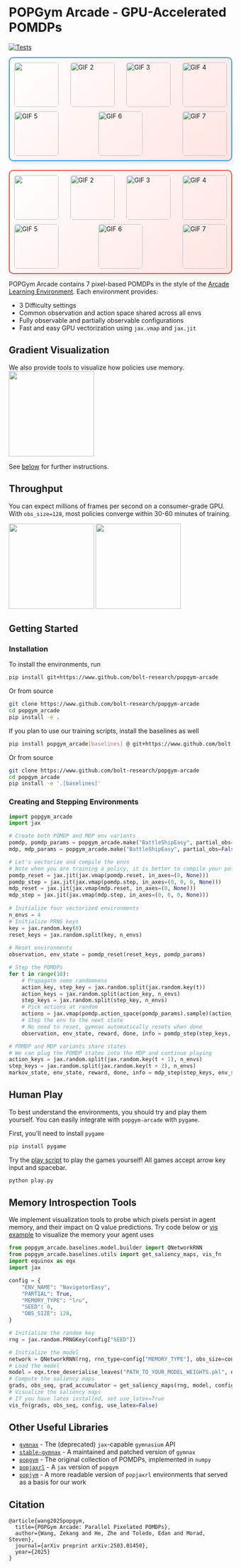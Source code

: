 # POPGym Arcade - GPU-Accelerated POMDPs 
[![Tests](https://github.com/bolt-research/popgym-arcade/actions/workflows/python_app.yaml/badge.svg)](https://github.com/bolt-research/popgym-arcade/actions/workflows/python_app.yaml)

<div style="display: flex; flex-direction: column; align-items: center; gap: 20px;">
    <div style="display: flex; flex-wrap: wrap; gap: 10px; justify-content: space-between;
                border: 2px solid #3498db; border-radius: 10px; 
                padding: 10px;  
                box-shadow: 0 4px 8px rgba(0, 0, 0, 0.1); 
                background: linear-gradient(135deg, #ffffff, #ffe4e1);">
        <img src="imgs/minesweeper_f.gif" style="width: 100px; height: 100px; border-radius: 5px;">
        <img src="imgs/countrecall_f.gif" alt="GIF 2" style="width: 100px; height: 100px; border-radius: 5px;">
        <img src="imgs/battleship_f.gif" alt="GIF 3" style="width: 100px; height: 100px; border-radius: 5px;">
        <img src="imgs/cartpole_f.gif" alt="GIF 4" style="width: 100px; height: 100px; border-radius: 5px;">
        <img src="imgs/ncartpole_f.gif" alt="GIF 5" style="width: 100px; height: 100px; border-radius: 5px;">
        <img src="imgs/autoencode_f.gif" alt="GIF 6" style="width: 100px; height: 100px; border-radius: 5px;">
        <img src="imgs/navigator_f.gif" alt="GIF 7" style="width: 100px; height: 100px; border-radius: 5px;">
    </div>
    <div style="display: flex; flex-wrap: wrap; gap: 10px; justify-content: space-between;
                border: 2px solid #e74c3c; border-radius: 10px; 
                padding: 10px; 
                box-shadow: 0 4px 8px rgba(0, 0, 0, 0.1); 
                background: linear-gradient(135deg, #ffffff, #ffe4e1);">
        <img src="imgs/minesweeper_p.gif" style="width: 100px; height: 100px; border-radius: 5px;">
        <img src="imgs/countrecall_p.gif" alt="GIF 2" style="width: 100px; height: 100px; border-radius: 5px;">
        <img src="imgs/battleship_p.gif" alt="GIF 3" style="width: 100px; height: 100px; border-radius: 5px;">
        <img src="imgs/cartpole_p.gif" alt="GIF 4" style="width: 100px; height: 100px; border-radius: 5px;">
        <img src="imgs/ncartpole_p.gif" alt="GIF 5" style="width: 100px; height: 100px; border-radius: 5px;">
        <img src="imgs/autoencode_p.gif" alt="GIF 6" style="width: 100px; height: 100px; border-radius: 5px;">
        <img src="imgs/navigator_p.gif" alt="GIF 7" style="width: 100px; height: 100px; border-radius: 5px;">
    </div>
</div>


[//]: # (<p float="left">)

[//]: # (    <img src="imgs/minesweeper_f.gif" width="96" height="96" /> )

[//]: # (    <img src="imgs/countrecall_f.gif" width="96" height="96" /> )

[//]: # (    <img src="imgs/battleship_f.gif" width="96" height="96" /> )

[//]: # (    <img src="imgs/cartpole_f.gif" width="96" height="96" /> )

[//]: # (    <img src="imgs/ncartpole_f.gif" width="96" height="96" /> )

[//]: # (    <img src="imgs/autoencode_f.gif" width="96" height="96" /> )

[//]: # (    <img src="imgs/navigator_f.gif" width="96" height="96" /> )

[//]: # (</p>)

[//]: # ()
[//]: # (<p float="left">)

[//]: # (    <img src="imgs/minesweeper_p.gif" width="96" height="96" /> )

[//]: # (    <img src="imgs/countrecall_p.gif" width="96" height="96" /> )

[//]: # (    <img src="imgs/battleship_p.gif" width="96" height="96" /> )

[//]: # (    <img src="imgs/cartpole_p.gif" width="96" height="96" /> )

[//]: # (    <img src="imgs/ncartpole_p.gif" width="96" height="96" /> )

[//]: # (    <img src="imgs/autoencode_p.gif" width="96" height="96" /> )

[//]: # (    <img src="imgs/navigator_p.gif" width="96" height="96" /> )

[//]: # (</p>)

POPGym Arcade contains 7 pixel-based POMDPs in the style of the [Arcade Learning Environment](https://github.com/Farama-Foundation/Arcade-Learning-Environment). Each environment provides:
- 3 Difficulty settings
- Common observation and action space shared across all envs
- Fully observable and partially observable configurations
- Fast and easy GPU vectorization using `jax.vmap` and `jax.jit`

## Gradient Visualization
We also provide tools to visualize how policies use memory. 
<img src="imgs/grads_example.jpg" height="192" />

See [below](#Memory-Introspection-Tools) for further instructions.

## Throughput
You can expect millions of frames per second on a consumer-grade GPU. With `obs_size=128`, most policies converge within 30-60 minutes of training. 

<img src="imgs/fps.png" height="192" />  
<img src="imgs/wandb.png" height="192" /> 

## Getting Started


### Installation 

To install the environments, run

```bash
pip install git+https://www.github.com/bolt-research/popgym-arcade
```

Or from source

```bash
git clone https://www.github.com/bolt-research/popgym-arcade
cd popgym_arcade
pip install -e .
```

If you plan to use our training scripts, install the baselines as well

```bash
pip install popgym_arcade[baselines] @ git+https://www.github.com/bolt-research/popgym-arcade.git
```

Or from source

```bash
git clone https://www.github.com/bolt-research/popgym-arcade
cd popgym_arcade
pip install -e '.[baselines]'
```

### Creating and Stepping Environments

```python
import popgym_arcade
import jax

# Create both POMDP and MDP env variants
pomdp, pomdp_params = popgym_arcade.make("BattleShipEasy", partial_obs=True)
mdp, mdp_params = popgym_arcade.make("BattleShipEasy", partial_obs=False)

# Let's vectorize and compile the envs
# Note when you are training a policy, it is better to compile your policy_update rather than the env_step
pomdp_reset = jax.jit(jax.vmap(pomdp.reset, in_axes=(0, None)))
pomdp_step = jax.jit(jax.vmap(pomdp.step, in_axes=(0, 0, 0, None)))
mdp_reset = jax.jit(jax.vmap(mdp.reset, in_axes=(0, None)))
mdp_step = jax.jit(jax.vmap(mdp.step, in_axes=(0, 0, 0, None)))
    
# Initialize four vectorized environments
n_envs = 4
# Initialize PRNG keys
key = jax.random.key(0)
reset_keys = jax.random.split(key, n_envs)
    
# Reset environments
observation, env_state = pomdp_reset(reset_keys, pomdp_params)

# Step the POMDPs
for t in range(10):
    # Propagate some randomness
    action_key, step_key = jax.random.split(jax.random.key(t))
    action_keys = jax.random.split(action_key, n_envs)
    step_keys = jax.random.split(step_key, n_envs)
    # Pick actions at random
    actions = jax.vmap(pomdp.action_space(pomdp_params).sample)(action_keys)
    # Step the env to the next state
    # No need to reset, gymnax automatically resets when done
    observation, env_state, reward, done, info = pomdp_step(step_keys, env_state, actions, pomdp_params)

# POMDP and MDP variants share states
# We can plug the POMDP states into the MDP and continue playing 
action_keys = jax.random.split(jax.random.key(t + 1), n_envs)
step_keys = jax.random.split(jax.random.key(t + 2), n_envs)
markov_state, env_state, reward, done, info = mdp_step(step_keys, env_state, actions, mdp_params)
```

## Human Play
To best understand the environments, you should try and play them yourself. You can easily integrate with `popgym-arcade` with `pygame`.

First, you'll need to install `pygame`

```bash
pip install pygame
```

Try the [play script](play.py) to play the games yourself! All games accept arrow key input and spacebar.

```bash
python play.py
```
## Memory Introspection Tools 
We implement visualization tools to probe which pixels persist in agent memory, and their
impact on Q value predictions. Try code below or [vis example](plotting/plot_grads.ipynb) to visualize the memory your agent uses

```python
from popgym_arcade.baselines.model.builder import QNetworkRNN
from popgym_arcade.baselines.utils import get_saliency_maps, vis_fn
import equinox as eqx
import jax

config = {
    "ENV_NAME": "NavigatorEasy",
    "PARTIAL": True,
    "MEMORY_TYPE": "lru",
    "SEED": 0,
    "OBS_SIZE": 128,
}

# Initialize the random key
rng = jax.random.PRNGKey(config["SEED"])

# Initialize the model
network = QNetworkRNN(rng, rnn_type=config["MEMORY_TYPE"], obs_size=config["OBS_SIZE"])
# Load the model
model = eqx.tree_deserialise_leaves("PATH_TO_YOUR_MODEL_WEIGHTS.pkl", network)
# Compute the saliency maps
grads, obs_seq, grad_accumulator = get_saliency_maps(rng, model, config)
# Visualize the saliency maps
# If you have latex installed, set use_latex=True
vis_fn(grads, obs_seq, config, use_latex=False)
```
## Other Useful Libraries
- [`gymnax`](https://github.com/RobertTLange/gymnax) - The (deprecated) `jax`-capable `gymnasium` API
- [`stable-gymnax`](https://github.com/smorad/stable-gymnax) - A maintained and patched version of `gymnax`
- [`popgym`](https://github.com/proroklab/popgym) - The original collection of POMDPs, implemented in `numpy`
- [`popjaxrl`](https://github.com/luchris429/popjaxrl) - A `jax` version of `popgym`
- [`popjym`](https://github.com/EdanToledo/popjym) - A more readable version of `popjaxrl` environments that served as a basis for our work

## Citation
```
@article{wang2025popgym,
  title={POPGym Arcade: Parallel Pixelated POMDPs},
  author={Wang, Zekang and He, Zhe and Toledo, Edan and Morad, Steven},
  journal={arXiv preprint arXiv:2503.01450},
  year={2025}
}
```
